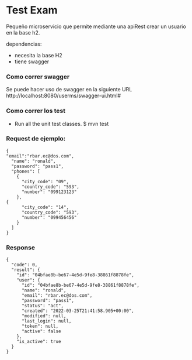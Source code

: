 # Test Exam

Pequeño microservicio que permite mediante una apiRest crear un usuario en la base h2.

dependencias:
 -  necesita la base H2
 -  tiene swagger 
 
### Como correr swagger
Se puede hacer uso de swagger en la siguiente URL 
http://localhost:8080/userms/swagger-ui.html#

### Como correr los test
- Run all the unit test classes.
$ mvn test

 
### Request de ejemplo:
```
{
"email":"rbar.ec@dos.com",
  "name": "ronald",
  "password": "pass1",
  "phones": [
    {
      "city_code": "09",
      "country_code": "593",
      "number": "099123123"
    },
{
      "city_code": "14",
      "country_code": "593",
      "number": "099456456"
    }
  ]
}
```

### Response
```
{
  "code": 0,
  "result": {
    "id": "04bfae8b-be67-4e5d-9fe8-38861f8878fe",
    "user": {
      "id": "04bfae8b-be67-4e5d-9fe8-38861f8878fe",
      "name": "ronald",
      "email": "rbar.ec@dos.com",
      "password": "pass1",
      "status": "act",
      "created": "2022-03-25T21:41:58.905+00:00",
      "modified": null,
      "last_login": null,
      "token": null,
      "active": false
    },
    "is_active": true
  }
}
```
